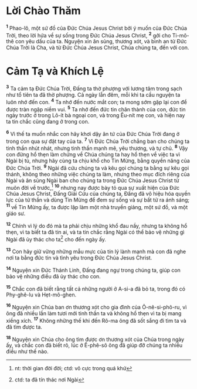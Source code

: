 # Lời Chào Thăm
<sup><b>1</b></sup> Phao-lô, một sứ đồ của Ðức Chúa Jesus Christ bởi ý muốn của Ðức Chúa Trời, theo lời hứa về sự sống trong Ðức Chúa Jesus Christ, <sup><b>2</b></sup> gởi cho Ti-mô-thê con yêu dấu của ta. Nguyện xin ân sủng, thương xót, và bình an từ Ðức Chúa Trời là Cha, và từ Ðức Chúa Jesus Christ, Chúa chúng ta, đến với con.

# Cảm Tạ và Khích Lệ
<sup><b>3</b></sup> Ta cảm tạ Ðức Chúa Trời, Ðấng ta thờ phượng với lương tâm trong sạch như tổ tiên ta đã thờ phượng. Cả ngày lẫn đêm, mỗi khi ta cầu nguyện ta luôn nhớ đến con. <sup><b>4</b></sup> Ta nhớ đến nước mắt con; ta mong sớm gặp lại con để được tràn ngập niềm vui. <sup><b>5</b></sup> Ta nhớ đến đức tin chân thành của con, đức tin ngày trước ở trong Lô-ít bà ngoại con, và trong Êu-nít mẹ con, và hiện nay ta tin chắc cũng đang ở trong con.

<sup><b>6</b></sup> Vì thế ta muốn nhắc con hãy khơi dậy ân tứ của Ðức Chúa Trời đang ở trong con qua sự đặt tay của ta. <sup><b>7</b></sup> Vì Ðức Chúa Trời chẳng ban cho chúng ta tinh thần nhút nhát, nhưng tinh thần mạnh mẽ, yêu thương, và tự chủ. <sup><b>8</b></sup> Vậy con đừng hổ thẹn làm chứng về Chúa chúng ta hay hổ thẹn về việc ta vì Ngài bị tù, nhưng hãy cùng ta chịu khổ cho Tin Mừng, bằng quyền năng của Ðức Chúa Trời. <sup><b>9</b></sup> Ngài đã cứu chúng ta và kêu gọi chúng ta bằng sự kêu gọi thánh, không theo những việc chúng ta làm, nhưng theo mục đích riêng của Ngài và ân sủng Ngài ban cho chúng ta trong Ðức Chúa Jesus Christ từ muôn đời về trước,[^1-50b71561-da39-4ee4-8471-44b29e94f4c3] <sup><b>10</b></sup> nhưng nay được bày tỏ qua sự xuất hiện của Ðức Chúa Jesus Christ, Ðấng Giải Cứu của chúng ta, Ðấng đã vô hiệu hóa quyền lực của tử thần và dùng Tin Mừng để đem sự sống và sự bất tử ra ánh sáng; <sup><b>11</b></sup> về Tin Mừng ấy, ta được lập làm một nhà truyền giảng, một sứ đồ, và một giáo sư.

<sup><b>12</b></sup> Chính vì lý do đó mà ta phải chịu những khổ đau nầy, nhưng ta không hổ thẹn, vì ta biết ta đã tin ai, và ta tin chắc rằng Ngài có thể bảo vệ những gì Ngài đã ủy thác cho ta[^2-50b71561-da39-4ee4-8471-44b29e94f4c3] cho đến ngày ấy.

<sup><b>13</b></sup> Con hãy giữ vững những mẫu mực của tín lý lành mạnh mà con đã nghe nơi ta bằng đức tin và tình yêu trong Ðức Chúa Jesus Christ.

<sup><b>14</b></sup> Nguyện xin Ðức Thánh Linh, Ðấng đang ngự trong chúng ta, giúp con bảo vệ những điều đã ủy thác cho con.

<sup><b>15</b></sup> Chắc con đã biết rằng tất cả những người ở A-si-a đã bỏ ta, trong đó có Phy-ghê-lu và Hẹt-mô-ghen.

<sup><b>16</b></sup> Nguyện xin Chúa ban ơn thương xót cho gia đình của Ô-nê-si-phô-ru, vì ông đã nhiều lần làm tươi mới tinh thần ta và không hổ thẹn vì ta bị mang xiềng xích. <sup><b>17</b></sup> Không những thế khi đến Rô-ma ông đã sốt sắng đi tìm ta và đã tìm được ta.

<sup><b>18</b></sup> Nguyện xin Chúa cho ông tìm được ơn thương xót của Chúa trong ngày ấy, và chắc con đã biết rõ, lúc ở Ê-phê-sô ông đã giúp đỡ chúng ta nhiều điều như thế nào.

[^1-50b71561-da39-4ee4-8471-44b29e94f4c3]: nt: thời gian đời đời; ctd: vô cực trong quá khứ
[^2-50b71561-da39-4ee4-8471-44b29e94f4c3]: ctd: ta đã tín thác nơi Ngài
